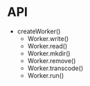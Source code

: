 API
===

- createWorker()
  - Worker.write()
  - Worker.read()
  - Worker.mkdir()
  - Worker.remove()
  - Worker.transcode()
  - Worker.run()

